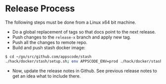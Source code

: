 # Release Process

The following steps must be done from a Linux x64 bit machine.

- Do a global replacement of tags so that docs point to the next release.
- Push changes to the `release-x` branch and apply new tag.
- Push all the changes to remote repo.
- Build and push stash docker image:
```sh
$ cd ~/go/src/github.com/appscode/stash
./hack/docker/stash/setup.sh; env APPSCODE_ENV=prod ./hack/docker/stash/setup.sh release
```

- Now, update the release notes in Github. See previous release notes to get an idea what to include there.
